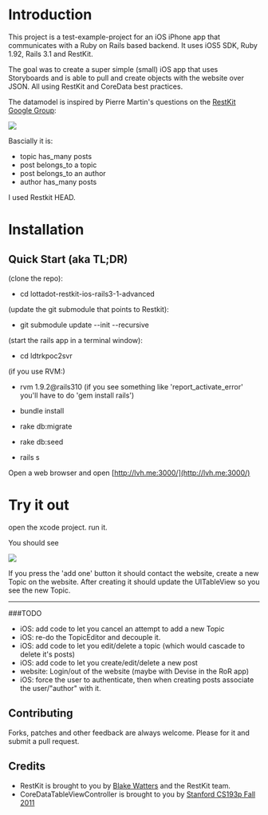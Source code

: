 Introduction
=========================

This project is a test-example-project for an iOS iPhone app that communicates with a Ruby on Rails based backend. It uses iOS5 SDK, Ruby 1.92, Rails 3.1 and RestKit.

The goal was to create a super simple (small) iOS app that uses Storyboards and is able to pull and create objects with the website over JSON. All using RestKit and CoreData best practices.

The datamodel is inspired by Pierre Martin's questions on the [RestKit Google Group](https://groups.google.com/group/restkit):

[![](http://dl.dropbox.com/u/212730/lottadot-restkit-ios-rails3-1-advanced_datamodel_diagram.png)](http://dl.dropbox.com/u/212730/lottadot-restkit-ios-rails3-1-advanced_datamodel_diagram.png)

Bascially it is:

* topic has_many posts
* post belongs_to a topic
* post belongs_to an author
* author has_many posts

I used Restkit HEAD.

Installation
=========================

Quick Start (aka TL;DR)
-----------

(clone the repo):

* cd lottadot-restkit-ios-rails3-1-advanced

(update the git submodule that points to Restkit):

* git submodule update --init --recursive

(start the rails app in a terminal window):

* cd ldtrkpoc2svr

(if you use RVM:)
* rvm 1.9.2@rails310
(if you see something like 'report_activate_error' you'll have to do 'gem install rails')


* bundle install
* rake db:migrate
* rake db:seed
* rails s

Open a web browser and open [http://lvh.me:3000/](http://lvh.me:3000/)

Try it out
=========================
open the xcode project.
run it.

You should see 

[![](http://dl.dropbox.com/u/212730/lottadot-restkit-ios-rails3-1-advanced_screenshot.png)](http://dl.dropbox.com/u/212730/lottadot-restkit-ios-rails3-1-advanced_screenshot.png)

If you press the 'add one' button it should contact the website, create a new Topic on the website. After creating it should update the UITableView so you see the new Topic.

---
###TODO

* iOS: add code to let you cancel an attempt to add a new Topic
* iOS: re-do the TopicEditor and decouple it.
* iOS: add code to let you edit/delete a topic (which would cascade to delete it's posts)
* iOS: add code to let you create/edit/delete a new post
* website: Login/out of the website (maybe with Devise in the RoR app)
* iOS: force the user to authenticate, then when creating posts associate the user/"author" with it.

Contributing
-------------------------

Forks, patches and other feedback are always welcome. Please for it and submit a pull request.

Credits
-------------------------

* RestKit is brought to you by [Blake Watters](http://twitter.com/blakewatters) and the RestKit team.
* CoreDataTableViewController is brought to you by [Stanford CS193p Fall 2011](http://itunes.apple.com/WebObjects/MZStore.woa/wa/viewPodcast?id=480479762)


